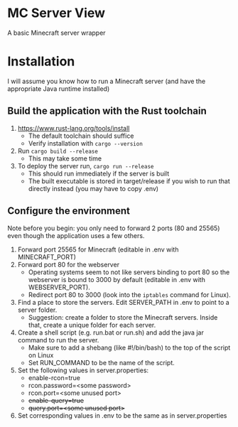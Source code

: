 # MC Server View

A basic Minecraft server wrapper

# Installation
I will assume you know how to run a Minecraft server (and have the appropriate Java runtime installed)

## Build the application with the Rust toolchain
1. https://www.rust-lang.org/tools/install
    - The default toolchain should suffice
    - Verify installation with `cargo --version`
2. Run `cargo build --release`
    - This may take some time
3. To deploy the server run, `cargo run --release`
    - This should run immediately if the server is built
    - The built executable is stored in target/release if you wish to run that directly instead (you may have to copy .env)

## Configure the environment
Note before you begin: you only need to forward 2 ports (80 and 25565) even though the application uses a few others.

1. Forward port 25565 for Minecraft (editable in .env with MINECRAFT_PORT)
2. Forward port 80 for the webserver
    - Operating systems seem to not like servers binding to port 80 so the webserver is bound to 3000 by default (editable in .env with WEBSERVER_PORT).
    - Redirect port 80 to 3000 (look into the `iptables` command for Linux).
3. Find a place to store the servers. Edit SERVER_PATH in .env to point to a server folder.
    - Suggestion: create a folder to store the Minecraft servers. Inside that, create a unique folder for each server.
4. Create a shell script (e.g. run.bat or run.sh) and add the java jar command to run the server.
    - Make sure to add a shebang (like #!/bin/bash) to the top of the script on Linux
    - Set RUN_COMMAND to be the name of the script.
5. Set the following values in server.properties:
    - enable-rcon=true
	- rcon.password=\<some password\>
	- rcon.port=\<some unused port\>
	- ~~enable-query=true~~
	- ~~query.port=\<some unused port\>~~
6. Set corresponding values in .env to be the same as in server.properties